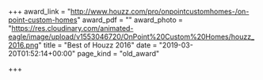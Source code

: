 +++
award_link = "http://www.houzz.com/pro/onpointcustomhomes-/on-point-custom-homes"
award_pdf = ""
award_photo = "https://res.cloudinary.com/animated-eagle/image/upload/v1553046720/OnPoint%20Custom%20Homes/houzz_2016.png"
title = "Best of Houzz 2016"
date = "2019-03-20T01:52:14+00:00"
page_kind = "old_award"

+++
